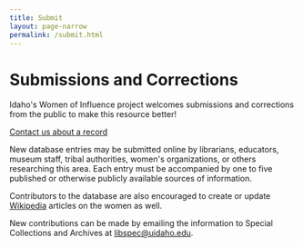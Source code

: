 ```yaml
---
title: Submit
layout: page-narrow
permalink: /submit.html
---
```


# Submissions and Corrections 

Idaho's Women of Influence project welcomes submissions and corrections from the public to make this resource better!

<a href="https://uidaho.co1.qualtrics.com/jfe/form/SV_eqZdsQyel8sKBAG?source_link={{ page.url | absolute_url }}" target="_blank" rel="noopener" class="btn btn-sm btn-outline-secondary">Contact us about a record</a>

New database entries may be submitted online by librarians, educators, museum staff, tribal authorities, women's organizations, or others researching this area.
Each entry must be accompanied by one to five published or otherwise publicly available sources of information. 

Contributors to the database are also encouraged to create or update [Wikipedia](https://www.wikipedia.org/) articles on the women as well.

New contributions can be made by emailing the information to Special Collections and Archives at <libspec@uidaho.edu>.

